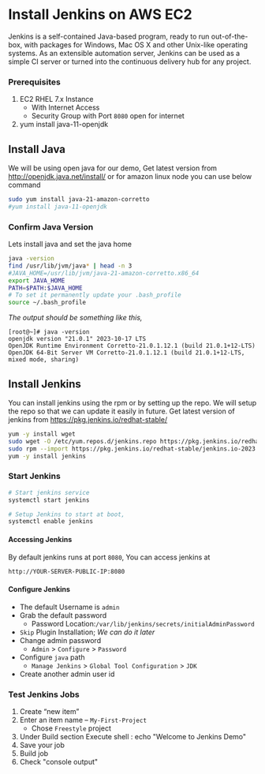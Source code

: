 # Install Jenkins on AWS EC2
Jenkins is a self-contained Java-based program, ready to run out-of-the-box, with packages for Windows, Mac OS X and other Unix-like operating systems. As an extensible automation server, Jenkins can be used as a simple CI server or turned into the continuous delivery hub for any project.



### Prerequisites
1. EC2 RHEL 7.x Instance 
   - With Internet Access
   - Security Group with Port `8080` open for internet
1. yum install java-11-openjdk

## Install Java
We will be using open java for our demo, Get latest version from http://openjdk.java.net/install/ or for amazon linux node you can use below command
```sh
sudo yum install java-21-amazon-corretto
#yum install java-11-openjdk
```

### Confirm Java Version
Lets install java and set the java home
```sh
java -version
find /usr/lib/jvm/java* | head -n 3
#JAVA_HOME=/usr/lib/jvm/java-21-amazon-corretto.x86_64
export JAVA_HOME
PATH=$PATH:$JAVA_HOME
# To set it permanently update your .bash_profile
source ~/.bash_profile
```
_The output should be something like this,_
```
[root@~]# java -version
openjdk version "21.0.1" 2023-10-17 LTS
OpenJDK Runtime Environment Corretto-21.0.1.12.1 (build 21.0.1+12-LTS)
OpenJDK 64-Bit Server VM Corretto-21.0.1.12.1 (build 21.0.1+12-LTS, mixed mode, sharing)
```

## Install Jenkins
You can install jenkins using the rpm or by setting up the repo. We will setup the repo so that we can update it easily in future.
Get latest version of jenkins from https://pkg.jenkins.io/redhat-stable/
```sh
yum -y install wget
sudo wget -O /etc/yum.repos.d/jenkins.repo https://pkg.jenkins.io/redhat-stable/jenkins.repo
sudo rpm --import https://pkg.jenkins.io/redhat-stable/jenkins.io-2023.key
yum -y install jenkins
```

### Start Jenkins
```sh
# Start jenkins service
systemctl start jenkins

# Setup Jenkins to start at boot,
systemctl enable jenkins
```

#### Accessing Jenkins
By default jenkins runs at port `8080`, You can access jenkins at
```sh
http://YOUR-SERVER-PUBLIC-IP:8080
```
#### Configure Jenkins
- The default Username is `admin`
- Grab the default password 
  - Password Location:`/var/lib/jenkins/secrets/initialAdminPassword`
- `Skip` Plugin Installation; _We can do it later_
- Change admin password
  - `Admin` > `Configure` > `Password`
- Configure `java` path
  - `Manage Jenkins` > `Global Tool Configuration` > `JDK`  
- Create another admin user id

### Test Jenkins Jobs
1. Create “new item”
1. Enter an item name – `My-First-Project`
   - Chose `Freestyle` project
1. Under Build section
	Execute shell : echo "Welcome to Jenkins Demo"
1. Save your job 
1. Build job
1. Check "console output"


